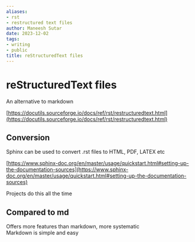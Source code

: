```yaml
---
aliases:
- rst
- restructured text files
author: Maneesh Sutar
date: 2023-12-02
tags:
- writing
- public
title: reStructuredText files
---
```


# reStructuredText files

An alternative to markdown

[https://docutils.sourceforge.io/docs/ref/rst/restructuredtext.html](https://docutils.sourceforge.io/docs/ref/rst/restructuredtext.html)

## Conversion

Sphinx can be used to convert .rst files to HTML, PDF, LATEX etc

[https://www.sphinx-doc.org/en/master/usage/quickstart.html#setting-up-the-documentation-sources](https://www.sphinx-doc.org/en/master/usage/quickstart.html#setting-up-the-documentation-sources)

Projects do this all the time

## Compared to md

Offers more features than markdown, more systematic  
Markdown is simple and easy
